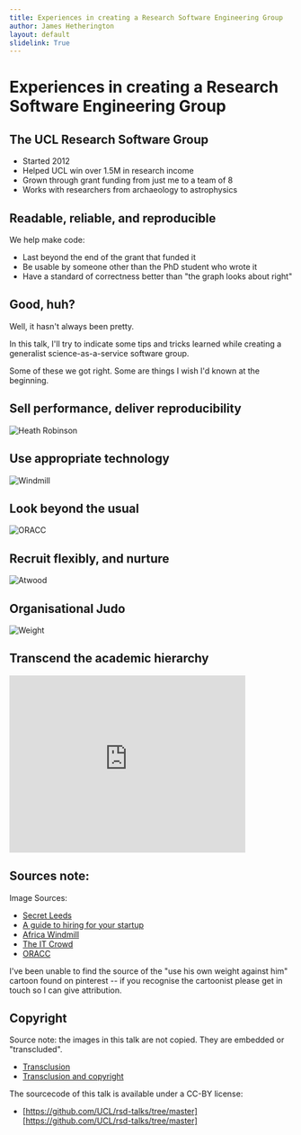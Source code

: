 ```yaml
---
title: Experiences in creating a Research Software Engineering Group
author: James Hetherington
layout: default
slidelink: True
---
```


Experiences in creating a Research Software Engineering Group
=============================================================

The UCL Research Software Group
-------------------------------

* Started 2012
* Helped UCL win over 1.5M in research income
* Grown through grant funding from just me to a team of 8
* Works with researchers from archaeology to astrophysics

Readable, reliable, and reproducible
---------------------------------

We help make code:

* Last beyond the end of the grant that funded it
* Be usable by someone other than the PhD student who wrote it
* Have a standard of correctness better than "the graph looks about right"

Good, huh?
----------

Well, it hasn't always been pretty.

In this talk, I'll try to indicate some tips and tricks learned while
creating a generalist science-as-a-service software group.

Some of these we got right. Some are things I wish I'd
known at the beginning.

Sell performance, deliver reproducibility
-----------------------------------------

![Heath Robinson](http://farm7.staticflickr.com/6144/6202830241_f16833fbaf_z.jpg)

Use appropriate technology
--------------------------

![Windmill](http://africawindmill.org/wp-content/uploads/2013/03/DSC01549-Copy-2-.jpg)

Look beyond the usual
---------------------

![ORACC](https://www.ucl.ac.uk/research-it-services/about/research-software-development/carousel/ORACC.jpg)

Recruit flexibly, and nurture
-----------------------------

![Atwood](http://image.slidesharecdn.com/aguidetohiringforyourstartup-04-150428173222-conversion-gate01/95/a-guide-to-hiring-for-your-startup-53-638.jpg?cb=1430954147)

Organisational Judo
-------------------

![Weight](https://scontent.cdninstagram.com/hphotos-xfp1/t51.2885-15/s320x320/e15/10954254_848450445193608_1268926421_n.jpg)

Transcend the academic hierarchy
--------------------------------

<iframe width="420" height="315" src="https://www.youtube.com/embed/p85xwZ_OLX0" frameborder="0" allowfullscreen></iframe>

Sources note:
---------------

Image Sources:

* [Secret Leeds](http://www.secretleeds.com/viewtopic.php?t=5498&start=30)
* [A guide to hiring for your startup](http://www.slideshare.net/brikis98/a-guide-to-hiring-for-your-startup)
* [Africa Windmill](http://africawindmill.org)
* [The IT Crowd](http://www.channel4.com/programmes/the-it-crowd)
* [ORACC](http://oracc.museum.upenn.edu)

I've been unable to find the source of the "use his own weight against him"
cartoon found on pinterest -- if you recognise the cartoonist please get in touch so I can give attribution.

Copyright
---------

Source note: the images in this talk are not copied. They are embedded or "transcluded".

* [Transclusion](https://en.wikipedia.org/wiki/Transclusion)
* [Transclusion and copyright](http://www.create.ac.uk/blog/2014/11/28/eu-ruling-embedding-does-not-equal-copyright-infringement/)

The sourcecode of this talk is available under a CC-BY license:

* [https://github.com/UCL/rsd-talks/tree/master][https://github.com/UCL/rsd-talks/tree/master]
